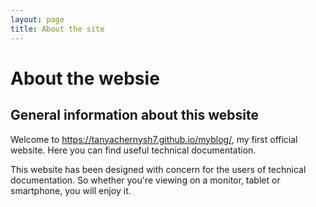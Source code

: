 ```yaml
---
layout: page
title: About the site
---
```


# About the websie
## General information about this website

Welcome to https://tanyachernysh7.github.io/myblog/, my first official website.
Here you can find useful technical documentation.

This website has been designed with concern for the users of technical documentation. 
So whether you're viewing on a monitor, tablet or smartphone, you will enjoy it. 
